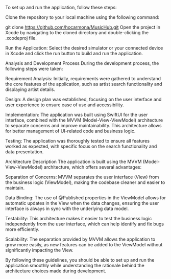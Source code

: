 
To set up and run the application, follow these steps:

Clone the repository to your local machine using the following command:

git clone https://github.com/hocarmona/MusicHub.git
Open the project in Xcode by navigating to the cloned directory and double-clicking the .xcodeproj file.

Run the Application:
Select the desired simulator or your connected device in Xcode and click the run button to build and run the application.

Analysis and Development Process
During the development process, the following steps were taken:

Requirement Analysis:
Initially, requirements were gathered to understand the core features of the application, such as artist search functionality and displaying artist details.

Design:
A design plan was established, focusing on the user interface and user experience to ensure ease of use and accessibility.

Implementation:
The application was built using SwiftUI for the user interface, combined with the MVVM (Model-View-ViewModel) architecture to separate concerns and improve maintainability. This architecture allows for better management of UI-related code and business logic.

Testing:
The application was thoroughly tested to ensure all features worked as expected, with specific focus on the search functionality and data presentation.

Architecture Description
The application is built using the MVVM (Model-View-ViewModel) architecture, which offers several advantages:

Separation of Concerns: MVVM separates the user interface (View) from the business logic (ViewModel), making the codebase cleaner and easier to maintain.

Data Binding: The use of @Published properties in the ViewModel allows for automatic updates in the View when the data changes, ensuring the user interface is always in sync with the underlying data model.

Testability: This architecture makes it easier to test the business logic independently from the user interface, which can help identify and fix bugs more efficiently.

Scalability: The separation provided by MVVM allows the application to grow more easily, as new features can be added to the ViewModel without significantly impacting the View.

By following these guidelines, you should be able to set up and run the application smoothly while understanding the rationale behind the architecture choices made during development.
